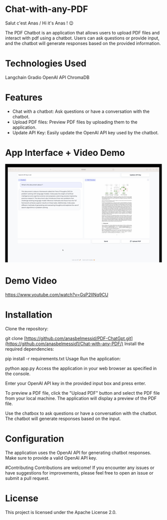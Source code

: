 # Chat-with-any-PDF
Salut c'est Anas / Hi it's Anas !  😉  

The PDF Chatbot is an application that allows users to upload PDF files and interact with pdf using a chatbot. Users can ask questions or provide input, and the chatbot will generate responses based on the provided information.

# Technologies Used
Langchain
Gradio
OpenAI API
ChromaDB

# Features
- Chat with a chatbot: Ask questions or have a conversation with the chatbot.  
- Upload PDF files: Preview PDF files by uploading them to the application.  
- Update API Key: Easily update the OpenAI API key used by the chatbot.

 # App Interface + Video Demo

![App Interface](PDF-ChatGpt.png)
# Demo Video
https://www.youtube.com/watch?v=GsP2IINq9CU



# Installation
Clone the repository:

git clone [https://github.com/anasbelmessid/PDF-ChatGpt.git](https://github.com/anasbelmessid1/Chat-with-any-PDF/)
Install the required dependencies:

pip install -r requirements.txt
Usage
Run the application:

python app.py
Access the application in your web browser as specified in the console.

Enter your OpenAI API key in the provided input box and press enter.

To preview a PDF file, click the "Upload PDF" button and select the PDF file from your local machine. The application will display a preview of the PDF file.

Use the chatbox to ask questions or have a conversation with the chatbot. The chatbot will generate responses based on the input.

# Configuration
The application uses the OpenAI API for generating chatbot responses. Make sure to provide a valid OpenAI API key.

#Contributing
Contributions are welcome! If you encounter any issues or have suggestions for improvements, please feel free to open an issue or submit a pull request.

# License
This project is licensed under the Apache License 2.0.


